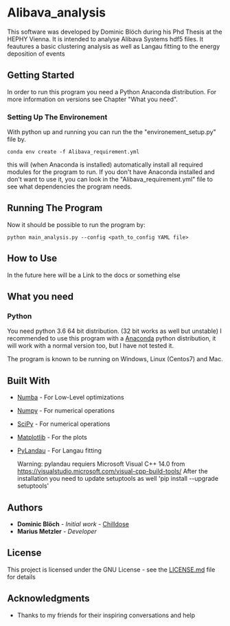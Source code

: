 # Alibava_analysis

This software was developed by Dominic Blöch during his Phd Thesis at the HEPHY Vienna.
It is intended to analyse Alibava Systems hdf5 files. It feautures a basic clustering analysis as well as Langau fitting to the energy deposition of events

## Getting Started

In order to run this program you need a Python Anaconda distribution. For more information on versions see Chapter "What you need".

### Setting Up The Environement

With python up and running you can run the the "environement_setup.py" file by.

```
conda env create -f Alibava_requirement.yml
```

this will (when Anaconda is installed) automatically install all required modules for the program to run. If you don't have Anaconda installed and don't want to use it, you can look in the "Alibava_requirement.yml" file to see what dependencies the program needs.

## Running The Program

Now it should be possible to run the program by:

```
python main_analysis.py --config <path_to_config YAML file>
```


## How to Use

In the future here will be a Link to the docs or something else

## What you need

### Python

You need python 3.6 64 bit distribution. (32 bit works as well but unstable)
I recommended to use this program with a [Anaconda](https://www.anaconda.com/download/) python distribution, it will work with a normal version too, but I have not tested it.

The program is known to be running on Windows, Linux (Centos7) and Mac.


## Built With

* [Numba](http://numba.pydata.org/) - For Low-Level optimizations
* [Numpy](http://www.numpy.org/) - For numerical operations
* [SciPy](https://www.scipy.org/) - For numerical operations
* [Matplotlib](https://matplotlib.org/) - For the plots
* [PyLandau](https://github.com/SiLab-Bonn/pylandau) - For Langau fitting

    Warning: pylandau requiers Microsoft Visual C++ 14.0 from https://visualstudio.microsoft.com/visual-cpp-build-tools/
             After the installation you need to update setuptools as well 'pip install --upgrade setuptools'


## Authors

* **Dominic Blöch** - *Initial work* - [Chilldose](https://github.com/Chilldose)
* **Marius Metzler** - *Developer*

## License

This project is licensed under the GNU License - see the [LICENSE.md](LICENSE) file for details

## Acknowledgments

* Thanks to my friends for their inspiring conversations and help
